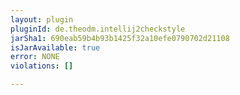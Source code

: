 ```yaml
---
layout: plugin
pluginId: de.theodm.intellij2checkstyle
jarSha1: 690eab59b4b93b1425f32a10efe0790702d21108
isJarAvailable: true
error: NONE
violations: []

---
```

